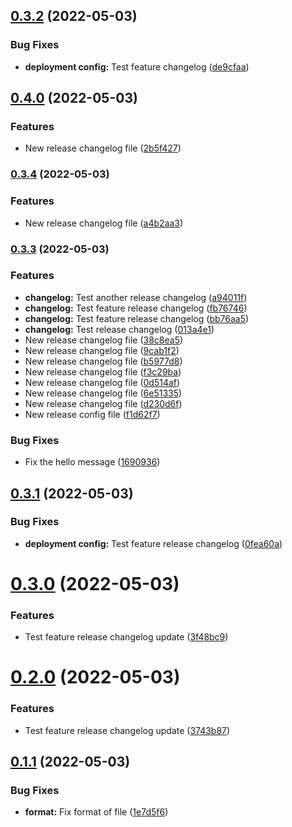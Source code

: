 ## [0.3.2](https://github.com/abhishekshukla247/guestbook-gitops/compare/v0.3.1...v0.3.2) (2022-05-03)


### Bug Fixes

* **deployment config:** Test feature changelog ([de9cfaa](https://github.com/abhishekshukla247/guestbook-gitops/commit/de9cfaa0f31e4f2a2f5e43a202694af784a7ebdd))



## [0.4.0](https://github.com/abhishekshukla247/guestbook-gitops/compare/v0.3.4...v0.4.0) (2022-05-03)


### Features

* New release changelog file ([2b5f427](https://github.com/abhishekshukla247/guestbook-gitops/commit/2b5f42785af3e7015a23dd178f3379ebc250f981))

### [0.3.4](https://github.com/abhishekshukla247/guestbook-gitops/compare/v0.3.3...v0.3.4) (2022-05-03)


### Features

* New release changelog file ([a4b2aa3](https://github.com/abhishekshukla247/guestbook-gitops/commit/a4b2aa3a15e2a3c183b9947fd9420d270a651985))

### [0.3.3](https://github.com/abhishekshukla247/guestbook-gitops/compare/v0.3.2...v0.3.3) (2022-05-03)


### Features

* **changelog:** Test another release changelog ([a94011f](https://github.com/abhishekshukla247/guestbook-gitops/commit/a94011f2ffaa731375e25f44ca1fafe1ae360485))
* **changelog:** Test feature release changelog ([fb76746](https://github.com/abhishekshukla247/guestbook-gitops/commit/fb76746976807755e4e41b44f7dba8f4c95b303c))
* **changelog:** Test feature release changelog ([bb76aa5](https://github.com/abhishekshukla247/guestbook-gitops/commit/bb76aa500e053443c0760f7bb2d203cea5f64c3a))
* **changelog:** Test release changelog ([013a4e1](https://github.com/abhishekshukla247/guestbook-gitops/commit/013a4e1f73013481896564035495787ed62a7afa))
* New release changelog file ([38c8ea5](https://github.com/abhishekshukla247/guestbook-gitops/commit/38c8ea5f351c029f2c869bf0681370308dae5cd4))
* New release changelog file ([9cab1f2](https://github.com/abhishekshukla247/guestbook-gitops/commit/9cab1f20d8a8d0e24f335b103506b7db311aa8ed))
* New release changelog file ([b5977d8](https://github.com/abhishekshukla247/guestbook-gitops/commit/b5977d8e933eed4e0a36a62075d3f7b70d4d6051))
* New release changelog file ([f3c29ba](https://github.com/abhishekshukla247/guestbook-gitops/commit/f3c29ba097899ce11cc8ed9b802efa4d1d7ab12d))
* New release changelog file ([0d514af](https://github.com/abhishekshukla247/guestbook-gitops/commit/0d514af64fd2b59d397522042a22a1a51d9c6ef4))
* New release changelog file ([6e51335](https://github.com/abhishekshukla247/guestbook-gitops/commit/6e51335a54923a890d18e448683436645f05a2bb))
* New release changelog file ([d230d6f](https://github.com/abhishekshukla247/guestbook-gitops/commit/d230d6f53a9a19d50f3a1962242391560ade59cf))
* New release config file ([f1d62f7](https://github.com/abhishekshukla247/guestbook-gitops/commit/f1d62f7f3d7520f38c514c5defd465dc38914d0a))


### Bug Fixes

* Fix the hello message ([1690936](https://github.com/abhishekshukla247/guestbook-gitops/commit/169093687fe5c2d43161bce2b9438fc9f5161d1a))

## [0.3.1](https://github.com/abhishekshukla247/guestbook-gitops/compare/v0.3.0...v0.3.1) (2022-05-03)


### Bug Fixes

* **deployment config:** Test feature release changelog ([0fea60a](https://github.com/abhishekshukla247/guestbook-gitops/commit/0fea60ae20911a6d0aa9ad172a4e719098c8f169))



# [0.3.0](https://github.com/abhishekshukla247/guestbook-gitops/compare/v0.2.0...v0.3.0) (2022-05-03)


### Features

* Test feature release changelog update ([3f48bc9](https://github.com/abhishekshukla247/guestbook-gitops/commit/3f48bc9e7663870ee2c37a64e7e3e1b47563fd83))



# [0.2.0](https://github.com/abhishekshukla247/guestbook-gitops/compare/v0.1.1...v0.2.0) (2022-05-03)


### Features

* Test feature release changelog update ([3743b87](https://github.com/abhishekshukla247/guestbook-gitops/commit/3743b87113251a86bc06f0b97f946548a5ef5cd7))



## [0.1.1](https://github.com/abhishekshukla247/guestbook-gitops/compare/v0.1.0...v0.1.1) (2022-05-03)


### Bug Fixes

* **format:** Fix format of file ([1e7d5f6](https://github.com/abhishekshukla247/guestbook-gitops/commit/1e7d5f6b11911919a7bab082e72d262d172116bb))
